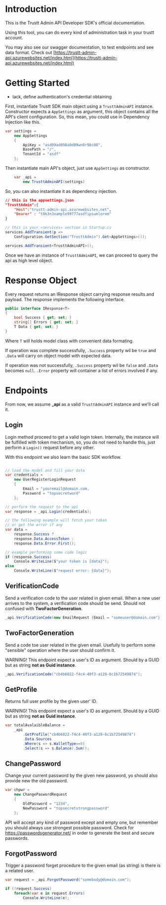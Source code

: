 # Introduction 

This is the Trustt Admin API Developer SDK's official documentation.

Using this tool, you can do every kind of administration task in your trustt account.

You may also see our swagger documentation, to test endpoints and see data format. Check out
[https://trustt-admin-api.azurewebsites.net/index.html](https://trustt-admin-api.azurewebsites.net/index.html)

# Getting Started

- lack, define authentication's credential obtaining

First, instantiate Trustt SDK main object using a `TrusttAdminAPI` instance. Constructor expects a `AppSettings` as argument, this object contains all the API's client configuration. So, this mean, you could use in Dependency Injection like this.

```C#
var settings = 
    new AppSettings 
    { 
        ApiKey = "asd09ad098a0d89wn0r98c08",
        BasePath = "/",
        TenantId = "asdf" 
    }; 
```

Then instantiate main API's object, just use `AppSettings` as constructor.

```C#
    var _api =
        new TrusttAdminAPI(settings)
```

So, you can also instantiate it as dependency injection.

```json
// this is the appsettings.json
"TrusttAdmin":{
    "Host":"trustt-admin-api.azurewebsites.net",
    "Bearer" : "t0k3n3xample99777asdfipsumlorem"
}
```

```C# 
// this is your «services» section in Startup.cs
services.AddTransient(p =>
    Configuration.GetSection("TrusttAdmin").Get<AppSettings>());

services.AddTransient<TrusttAdminAPI>();
```

Once we have an instance of `TrusttAdminAPI`, we can proceed to query the api as high level object. 

# Response Object

Every request returns an IResponse object carrying response results and payload. The response implements the following interface.

```C#
public interface IResponse<T>
{
    bool Success { get; set; }
    string[] Errors { get; set; }
    T Data { get; set; }
}
```

Where `T` will holds model class with convenient data formating. 

If operation was complete successfully, `.Success` property wil be `true` and `.Data` will carry on object model with expected data.

If operation was not successfully, `.Success` property wil be `false` and `.Data` becomes `null`. `.Error` property will container a list of errors involved if any.

# Endpoints

From now, we assume **_api** as a valid `TrusttAdminAPI` instance and we'll call it.

## Login

Login method proceed to get a valid login token. Internally, the instance will be fulfilled with token mechanism, so, you do not need to handle this, just perform a `Login()` request before any other.

With this endpoint we also learn the basic SDK workflow.

```C#

// load the model and fill your data
var credentials =
    new UserRegisterLoginRequest
    {
        Email = "youremail@domain.com,
        Password = "topsecretword"
    };

// perform the request to the api
var response = _api.Login(credentials);

// the following example will fetch your token
// or get the error if any
var data = 
    response.Success ?
    response.Data.AccessToken :
    response.Data.Error.First();

// example performing some code logic
if (response.Success)
    Console.WriteLine($"your token is {data}");
else
    Console.WriteLine($"request error: {data}");
```

## VerificationCode

Send a verification code to the user related in given email. When a new user arrives to the system, a verification code should be send. Should not confused with **TwoFactorGeneration**.

```C#
_api.VerificationCode(new EmailRequest {Email = "someuser@domain.com"});
```

## TwoFactorGeneration

Send a code toe user related in the given email. Usefully to perform some "sensible" operation where the user should confirm it.

WARNING! This endpoint expect a user's ID as argument. Should by a GUID but as string **not as Guid instance**.

```C#
_api.VerificationCode("cb4b6822-f4c4-40f3-a128-6c1b72549874");
```

## GetProfile

Returns full user profile by the given user' ID.

WARNING! This endpoint expect a user's ID as argument. Should by a GUID but as string **not as Guid instance**.

```C#
var totalAvalaibleBalance =
    _api
        .GetProfile("cb4b6822-f4c4-40f3-a128-6c1b72549874")
        .Data.Sources
        .Where(s => s.WalletType==0)
        .Select(s => s.Balance).Sum();
```

## ChangePassword

Change your current password by the given new password, yo should also provide new the old password.

```C#
var chpwr =
    new ChangePaswordRequest
    {
        OldPassword = "1234",
        NewPassword = "topsecretstrongpassword"
    };
```

API will accept any kind of password except and empty one, but remember you should always use strongest possible password. Check for https://passwordsgenerator.net/ in order to generate the best and secure passwords.

## ForgotPassword

Trigger a password forget procedure to the given email (as string) is there is a related user.

```C#
var request = _api.ForgotPassword("somebody@domain.com");

if (!request.Success)
    foreach(var e in request.Errors)
        Console.WriteLine(e);
```



